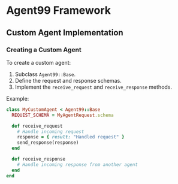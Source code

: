 # Agent99 Framework

## Custom Agent Implementation

### Creating a Custom Agent

To create a custom agent:

1. Subclass `Agent99::Base`.
2. Define the request and response schemas.
3. Implement the `receive_request` and `receive_response` methods.

Example:

```ruby
class MyCustomAgent < Agent99::Base
  REQUEST_SCHEMA = MyAgentRequest.schema

  def receive_request
    # Handle incoming request
    response = { result: "Handled request" }
    send_response(response)
  end

  def receive_response
    # Handle incoming response from another agent
  end
end
```

